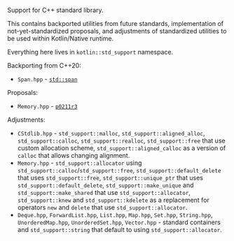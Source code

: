Support for C++ standard library.

This contains backported utilities from future standards, implementation of not-yet-standardized proposals, and adjustments of standardized utilities to be used within Kotlin/Native runtime.

Everything here lives in `kotlin::std_support` namespace.

Backporting from C++20:
* `Span.hpp` - [`std::span`](https://en.cppreference.com/w/cpp/container/span)

Proposals:
* `Memory.hpp` - [`p0211r3`](http://www.open-std.org/jtc1/sc22/wg21/docs/papers/2020/p0211r3.html)

Adjustments:
* `CStdlib.hpp` -
  `std_support::malloc`, `std_support::aligned_alloc`, `std_support::calloc`, `std_support::realloc`, `std_support::free` that use custom allocation scheme,
  `std_support::aligned_calloc` as a version of `calloc` that allows changing alignment.
* `Memory.hpp` -
  `std_support::allocator` using `std_support::calloc`/`std_support::free`,
  `std_support::default_delete` that uses `std_support::free`,
  `std_support::unique_ptr` that uses `std_support::default_delete`,
  `std_support::make_unique` and `std_support::make_shared` that use `std_support::allocator`,
  `std_support::knew` and `std_support::kdelete` as a replacement for operators `new` and `delete` that use `std_support::allocator`.
* `Deque.hpp`, `ForwardList.hpp`, `List.hpp`, `Map.hpp`, `Set.hpp`, `String.hpp`, `UnorderedMap.hpp`, `UnorderedSet.hpp`, `Vector.hpp` -
  standard containers and `std_support::string` that default to using `std_support::allocator`.
